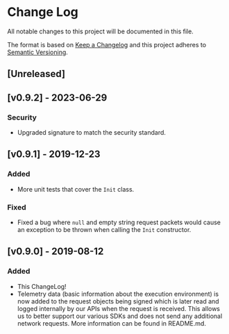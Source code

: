 # Change Log

All notable changes to this project will be documented in this file.

The format is based on [Keep a Changelog](http://keepachangelog.com/en/1.0.0/)
and this project adheres to [Semantic Versioning](http://semver.org/spec/v2.0.0.html).

## [Unreleased]

## [v0.9.2] - 2023-06-29
### Security
- Upgraded signature to match the security standard.

## [v0.9.1] - 2019-12-23
### Added

- More unit tests that cover the `Init` class.

### Fixed

- Fixed a bug where `null` and empty string request packets would cause an exception to be thrown when calling the `Init` constructor.

## [v0.9.0] - 2019-08-12
### Added

- This ChangeLog!
- Telemetry data (basic information about the execution environment) is now added to the request objects being signed which is later read and logged internally by our APIs when the request is received. This allows us to better support our various SDKs and does not send any additional network requests. More information can be found in README.md.
